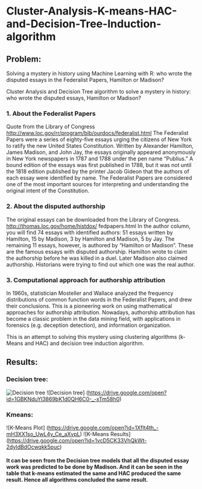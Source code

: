 # Cluster-Analysis-K-means-HAC-and-Decision-Tree-Induction-algorithm
## Problem:
Solving a mystery in history using Machine Learning with R: who wrote the disputed essays in the Federalist Papers, Hamilton or Madison?

Cluster Analysis and Decision Tree algorithm to solve a mystery in history: who wrote the disputed essays, Hamilton or Madison?
### 1. About the Federalist Papers
Quote from the Library of Congress http://www.loc.gov/rr/program/bib/ourdocs/federalist.html
The Federalist Papers were a series of eighty-five essays urging the citizens of New York to ratify the new
United States Constitution. Written by Alexander Hamilton, James Madison, and John Jay, the essays
originally appeared anonymously in New York newspapers in 1787 and 1788 under the pen name “Publius.”
A bound edition of the essays was first published in 1788, but it was not until the 1818 edition published by
the printer Jacob Gideon that the authors of each essay were identified by name. The Federalist Papers are
considered one of the most important sources for interpreting and understanding the original intent of the
Constitution.
### 2. About the disputed authorship
The original essays can be downloaded from the Library of Congress. http://thomas.loc.gov/home/histdox/
fedpapers.html
In the author column, you will find 74 essays with identified authors: 51 essays written by Hamilton, 15 by
Madison, 3 by Hamilton and Madison, 5 by Jay. The remaining 11 essays, however, is authored by “Hamilton
or Madison”. These are the famous essays with disputed authorship. Hamilton wrote to claim the authorship
before he was killed in a duel. Later Madison also claimed authorship. Historians were trying to find out
which one was the real author.
### 3. Computational approach for authorship attribution
In 1960s, statistician Mosteller and Wallace analyzed the frequency distributions of common function words
in the Federalist Papers, and drew their conclusions. This is a pioneering work on using mathematical
approaches for authorship attribution.
Nowadays, authorship attribution has become a classic problem in the data mining field, with applications in
forensics (e.g. deception detection), and information organization.

This is an attempt to solving this mystery using clustering algorithms (k-Means and HAC) and decision
tree induction algorithm.

## Results:
### Decision tree:
![Decision tree](https://drive.google.com/open?id=1I7bMYRdqdDHOWcTk2KvzzsUbdL0TTQhT)
![Decision tree] (https://drive.google.com/open?id=1GBKNduYl3869bK1d0QH6C0-_-xTm58h0)
### Kmeans:
![K-Means Plot] (https://drive.google.com/open?id=1Xflt4th_-mH3XX1so_UwL4y_Ce_aXvpL)
![K-Means Results] (https://drive.google.com/open?id=1vcD5CK33VhQkWt-2dyIdBdOcwqkk5puc)

#### It can be seen from the Decision tree models that all the disputed essay work was predicted to be done by Madison. And it can be seen in the table that k-means estimated the same and HAC produced the same result. Hence all algorithms concluded the same result.


